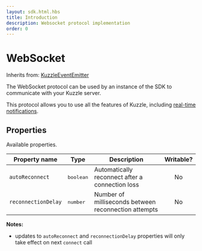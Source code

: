 ```yaml
---
layout: sdk.html.hbs
title: Introduction
description: Websocket protocol implementation
order: 0
---
```


# WebSocket

Inherits from: [KuzzleEventEmitter](/sdk/js/6/kuzzle-event-emitter)

The WebSocket protocol can be used by an instance of the SDK to communicate with your Kuzzle server.

This protocol allows you to use all the features of Kuzzle, including [real-time notifications](/sdk/js/6/realtime-notifications).

## Properties

Available properties.

| Property name       | Type               | Description                                          | Writable? |
| ------------------- | ------------------ | ---------------------------------------------------- | :-------: |
| `autoReconnect`     | <pre>boolean</pre> | Automatically reconnect after a connection loss      |    No     |
| `reconnectionDelay` | <pre>number</pre>  | Number of milliseconds between reconnection attempts |    No     |

**Notes:**

- updates to `autoReconnect` and `reconnectionDelay` properties will only take effect on next `connect` call
